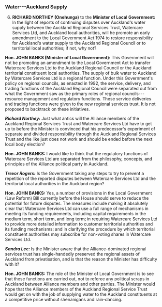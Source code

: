 ### Water---Auckland Supply

6. **RICHARD NORTHEY (Onehunga)** to the **Minister of Local Government:** In the light of reports of continuing disputes over Auckland's water supply between the Auckland Regional Services Trust, Watercare Services Ltd, and Auckland local authorities, will he promote an early amendment to the Local Government Act 1974 to restore responsibility for Auckland's water supply to the Auckland Regional Council or to territorial local authorities; if not, why not?

**Hon. JOHN BANKS (Minister of Local Government):** This Government will not be promoting an amendment to the Local Government Act to transfer Watercare Services Ltd to the Auckland Regional Council or the Auckland territorial constituent local authorities. The supply of bulk water to Auckland by Watercare Services Ltd is a regional function. Under this Government's policy on regional councils, as enacted in 1992, the service, delivery, and trading functions of the Auckland Regional Council were separated out from what the Government saw as the primary roles of regional councils---resource management and regulatory functions. These service deliveries and trading functions were given to the new regional services trust. It is not proposed to backtrack on these initiatives.

***Richard Northey:*** Just what antics will the Alliance members of the Auckland Regional Services Trust and Watercare Services Ltd have to get up to before the Minister is convinced that his predecessor's experiment of separate and divided responsibility through the Auckland Regional Services Trust and the like just does not work and should be ended before the next local body election?

**Hon. JOHN BANKS:** I would like to think that the regulatory functions of Watercare Services Ltd are separated from the philosophy, concepts, and principles of the Alliance political party in Auckland.

***Trevor Rogers:*** Is the Government taking any steps to try to prevent a repetition of the reported disputes between Watercare Services Ltd and the territorial local authorities in the Auckland region?

**Hon. JOHN BANKS:** Yes, a number of provisions in the Local Government (Law Reform) Bill currently before the House should serve to reduce the potential for future disputes. The measures include making it absolutely clear that Watercare Services Ltd can use a full range of mechanisms in meeting its funding requirements, including capital requirements in the medium term, short term, and long term; in requiring Watercare Services Ltd to provide more detailed information to customer territorial authorities and its funding mechanisms; and in clarifying the procedure by which territorial constituent authorities may subscribe for non-voting shares in Watercare Services Ltd.

***Sandra Lee:*** Is the Minister aware that the Alliance-dominated regional services trust has single-handedly preserved the regional assets of Auckland from privatisation, and is that the reason the Minister has difficulty with it?

**Hon. JOHN BANKS:** The role of the Minister of Local Government is to see that these functions are carried out, not to referee any political scraps in Auckland between Alliance members and other parties. The Minister would hope that the Alliance members of the Auckland Regional Service Trust would get on with the job of supplying water to the Auckland constituents at a competitive price without shenanigans and rain-dancing.